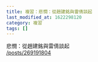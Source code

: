 ```yaml
---
title: 複習：悲憫：從趙建銘與雷倩談起
last_modified_at: 1622298120
category: 複習
tags: []
---
```


<p>悲憫：從趙建銘與雷倩談起<br/>
<a href="/posts/269191804" target="_blank">/posts/269191804</a></p>
<p> </p>
